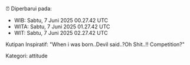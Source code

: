 ⏰ Diperbarui pada:
- WIB: Sabtu, 7 Juni 2025 00.27.42 UTC
- WITA: Sabtu, 7 Juni 2025 01.27.42 UTC
- WIT: Sabtu, 7 Juni 2025 02.27.42 UTC

Kutipan Inspiratif:
"When i was born..Devil said..?Oh Shit..!! Competition?"


Kategori: attitude

